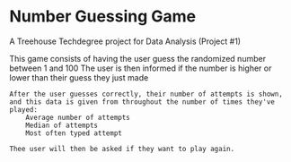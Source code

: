 # Number Guessing Game
 A Treehouse Techdegree project for Data Analysis (Project #1)

This game consists of having the user guess the randomized number between 1 and 100
    The user is then informed if the number is higher or lower than their guess they just made

    After the user guesses correctly, their number of attempts is shown, and this data is given from throughout the number of times they've played:
        Average number of attempts 
        Median of attempts
        Most often typed attempt

    Thee user will then be asked if they want to play again.

